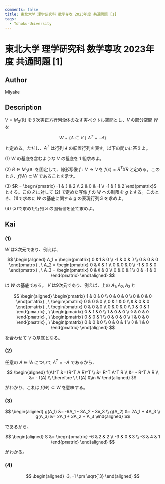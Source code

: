 ```yaml
---
comments: false
title: 東北大学 理学研究科 数学専攻 2023年度 共通問題 [1]
tags:
  - Tohoku-University
---
```

# 東北大学 理学研究科 数学専攻 2023年度 共通問題 \[1\]

## **Author**
Miyake

## **Description**
$V = M_3(\mathbb{R})$ を３次実正方行列全体のなす実ベクトル空間とし、$V$ の部分空間 $W$ を 

$$
W = \{A \in V \mid A^T = -A\}
$$

と定める。ただし、$A^T$ は行列 $A$ の転置行列を表す。以下の問いに答えよ。

(1) $W$ の基底を含むような $V$ の基底を $1$ 組求めよ。

(2) $R \in M_3(\mathbb{R})$ を固定して、線形写像  $f: V \rightarrow V$ を $f(x) = R^TXR$ と定める。このとき、$f(W) \subset W$ であることを示せ。

(3) $R = \begin{pmatrix} -1 & 3 & 2 \\ 2 & 0 & -1 \\ -1 & 1 & 2 \end{pmatrix}$ とする。この $R$ に対して (2) で定めた写像 $f$ の $W$ への制限を $g$ とする。このとき、(1)で求めた $W$ の基底に関する $g$ の表現行列 $S$ を求めよ。

(4) (3)で求めた行列 $S$ の固有値を全て求めよ。

## **Kai**
### (1)
$W$ は3次元であり、例えば、

$$
\begin{aligned}
A_1 = \begin{pmatrix} 0 & 1 & 0 \\ -1 & 0 & 0 \\  0 &  0 & 0 \end{pmatrix}
, \ 
A_2 = \begin{pmatrix} 0 & 0 & 1 \\  0 & 0 & 0 \\ -1 &  0 & 0 \end{pmatrix}
, \ 
A_3 = \begin{pmatrix} 0 & 0 & 0 \\  0 & 0 & 1 \\  0 & -1 & 0 \end{pmatrix}
\end{aligned}
$$

は $W$ の基底である。
$V$ は9次元であり、例えば、上の $A_1, A_2, A_3$ と

$$
\begin{aligned}
\begin{pmatrix} 1 & 0 & 0 \\  0 & 0 & 0 \\ 0 & 0 & 0 \end{pmatrix}
, \ 
\begin{pmatrix} 0 & 0 & 0 \\  0 & 1 & 0 \\ 0 & 0 & 0 \end{pmatrix}
, \ 
\begin{pmatrix} 0 & 0 & 0 \\  0 & 0 & 0 \\ 0 & 0 & 1 \end{pmatrix}
, \ 
\begin{pmatrix} 0 & 1 & 0 \\  1 & 0 & 0 \\ 0 & 0 & 0 \end{pmatrix}
, \ 
\begin{pmatrix} 0 & 0 & 1 \\  0 & 0 & 0 \\ 1 & 0 & 0 \end{pmatrix}
, \ 
\begin{pmatrix} 0 & 0 & 0 \\  0 & 0 & 1 \\ 0 & 1 & 0 \end{pmatrix}
\end{aligned}
$$

を合わせて $V$ の基底となる。

### (2)
任意の $A \in W$ について $A^T = -A$ であるから、

$$
\begin{aligned}
f(A)^T
&= (R^T A R)^T
\\
&= R^T A^T R
\\
&= - R^T A R
\\
&= - f(A)
\\
\therefore \ \ 
f(A) &\in W
\end{aligned}
$$

がわかり、これは $f(W) \subset W$ を意味する。

### (3)

$$
\begin{aligned}
g(A_1) &= -6A_1 - 3A_2 - 3A_3
\\
g(A_2) &= 2A_1 + 4A_3
\\
g(A_3) &= 2A_1 + 3A_2 + A_3
\end{aligned}
$$

であるから、

$$
\begin{aligned}
S &= \begin{pmatrix} -6 & 2 & 2 \\ -3 & 0 & 3 \\ -3 & 4 & 1 \end{pmatrix}
\end{aligned}
$$

がわかる。

### (4)

$$
\begin{aligned}
-3, -1 \pm \sqrt{13}
\end{aligned}
$$